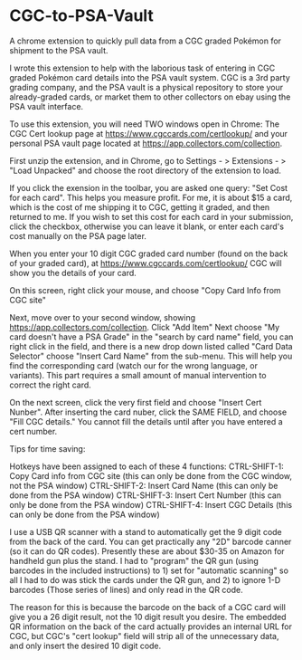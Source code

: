 # CGC-to-PSA-Vault
A chrome extension to quickly pull data from a CGC graded Pokémon for shipment to the PSA vault.

I wrote this extension to help with the laborious task of entering in CGC graded Pokémon card details into the PSA vault system. CGC is a 3rd party grading company, and the PSA vault is a physical repository to store your already-graded cards, or market them to other collectors on ebay using the PSA vault interface.

To use this extension, you will need TWO windows open in Chrome: The CGC Cert lookup page at https://www.cgccards.com/certlookup/ and your personal PSA vault page located at https://app.collectors.com/collection.

First unzip the extension, and in Chrome, go to Settings - > Extensions - > "Load Unpacked" and choose the root directory of the extension to load.

If you click the exension in the toolbar, you are asked one query: "Set Cost for each card". This helps you measure profit. For me, it is about $15 a card, which is the cost of me shipping it to CGC, getting it graded, and then returned to me. If you wish to set this cost for each card in your submission, click the checkbox, otherwise you can leave it blank, or enter each card's cost manually on the PSA page later.

When you enter your 10 digit CGC graded card number (found on the back of your graded card), at https://www.cgccards.com/certlookup/ CGC will show you the details of your card.

On this screen, right click your mouse, and choose "Copy Card Info from CGC site"

Next, move over to your second window, showing https://app.collectors.com/collection. Click "Add Item"
Next choose "My card doesn't have a PSA Grade" in the "search by card name" field, you can right click in the field, and there is a new drop down listed called "Card Data Selector" choose "Insert Card Name" from the sub-menu. This will help you find the corresponding card (watch our for the wrong language, or variants). This part requires a small amount of manual intervention to correct the right card.

On the next screen, click the very first field and choose "Insert Cert Nunber". After inserting the card nuber, click the SAME FIELD, and choose "Fill CGC details." You cannot fill the details until after you have entered a cert number. 

Tips for time saving:

Hotkeys have been assigned to each of these 4 functions:
CTRL-SHIFT-1: Copy Card info from CGC site (this can only be done from the CGC window, not the PSA window)
CTRL-SHIFT-2: Insert Card Name (this can only be done from the PSA window) 
CTRL-SHIFT-3: Insert Cert Number (this can only be done from the PSA window)
CTRL-SHIFT-4: Insert CGC Details (this can only be done from the PSA window)

I use a USB QR scanner with a stand to automatically get the 9 digit code from the back of the card. You can get practically any "2D" barcode canner (so it can do QR codes). Presently these are about $30-35 on Amazon for handheld gun plus the stand. I had to "program" the QR gun (using barcodes in the included instructions) to 1) set for "automatic scanning" so all I had to do was stick the cards under the QR gun, and 2)  to ignore 1-D barcodes (Those series of lines) and only read in the QR code.

The reason for this is because the barcode on the back of a CGC card will give you a 26 digit result, not the 10 digit result you desire. The embedded QR information on the back of the card actually provides an internal URL for CGC, but CGC's "cert lookup" field will strip all of the unnecessary data, and only insert the desired 10 digit code.




